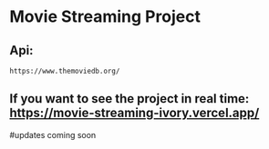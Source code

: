 # Movie Streaming Project

## Api: 
    https://www.themoviedb.org/

## If you want to see the project in real time: https://movie-streaming-ivory.vercel.app/

#updates coming soon
